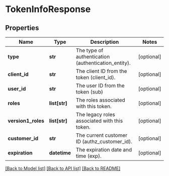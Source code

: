 # TokenInfoResponse

## Properties
Name | Type | Description | Notes
------------ | ------------- | ------------- | -------------
**type** | **str** | The type of authentication (authentication_entity). | [optional] 
**client_id** | **str** | The client ID from the token (client_id). | [optional] 
**user_id** | **str** | The user ID from the token (sub) | [optional] 
**roles** | **list[str]** | The roles associated with this token. | [optional] 
**version1_roles** | **list[str]** | The legacy roles associated with this token. | [optional] 
**customer_id** | **str** | The current customer ID (authz_customer_id). | [optional] 
**expiration** | **datetime** | The expiration date and time (exp). | [optional] 

[[Back to Model list]](../README.md#documentation-for-models) [[Back to API list]](../README.md#documentation-for-api-endpoints) [[Back to README]](../README.md)


